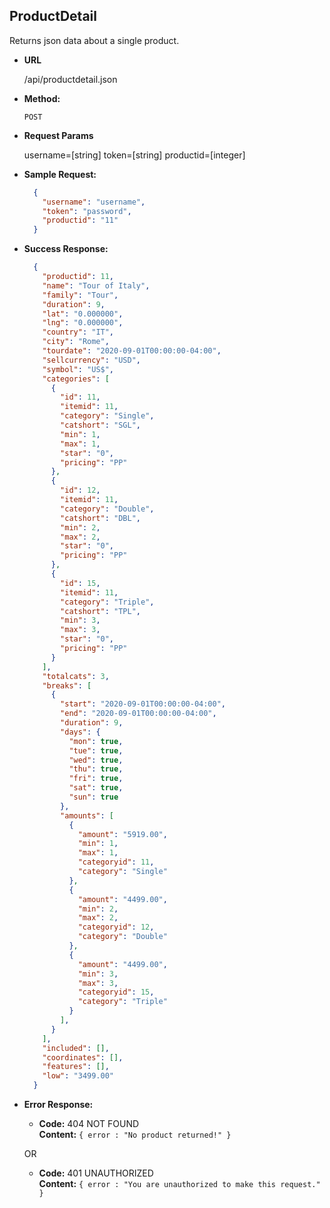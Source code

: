 **ProductDetail**
----
  Returns json data about a single product.

* **URL**

  /api/productdetail.json

* **Method:**

  `POST`

* **Request Params**

  username=[string]
  token=[string]
  productid=[integer]
  
* **Sample Request:**

  ```json
    {
      "username": "username",
      "token": "password",
      "productid": "11"
    }
  ```

* **Success Response:**

  ```json
    {
      "productid": 11,
      "name": "Tour of Italy",
      "family": "Tour",
      "duration": 9,
      "lat": "0.000000",
      "lng": "0.000000",
      "country": "IT",
      "city": "Rome",
      "tourdate": "2020-09-01T00:00:00-04:00",
      "sellcurrency": "USD",
      "symbol": "US$",
      "categories": [
        {
          "id": 11,
          "itemid": 11,
          "category": "Single",
          "catshort": "SGL",
          "min": 1,
          "max": 1,
          "star": "0",
          "pricing": "PP"
        },
        {
          "id": 12,
          "itemid": 11,
          "category": "Double",
          "catshort": "DBL",
          "min": 2,
          "max": 2,
          "star": "0",
          "pricing": "PP"
        },
        {
          "id": 15,
          "itemid": 11,
          "category": "Triple",
          "catshort": "TPL",
          "min": 3,
          "max": 3,
          "star": "0",
          "pricing": "PP"
        }
      ],  
      "totalcats": 3,
      "breaks": [
        {
          "start": "2020-09-01T00:00:00-04:00",
          "end": "2020-09-01T00:00:00-04:00",
          "duration": 9,
          "days": {
            "mon": true,
            "tue": true,
            "wed": true,
            "thu": true,
            "fri": true,
            "sat": true,
            "sun": true 
          },
          "amounts": [
            {
              "amount": "5919.00",
              "min": 1,
              "max": 1,
              "categoryid": 11,
              "category": "Single"
            },
            {
              "amount": "4499.00",
              "min": 2,
              "max": 2,
              "categoryid": 12,
              "category": "Double"
            },
            {
              "amount": "4499.00",
              "min": 3,
              "max": 3,
              "categoryid": 15,
              "category": "Triple"
            }
          ],
        }
      ],
      "included": [],
      "coordinates": [],
      "features": [],
      "low": "3499.00"
    }
  ```
 
* **Error Response:**

  * **Code:** 404 NOT FOUND <br />
    **Content:** `{ error : "No product returned!" }`

  OR

  * **Code:** 401 UNAUTHORIZED <br />
    **Content:** `{ error : "You are unauthorized to make this request." }`


